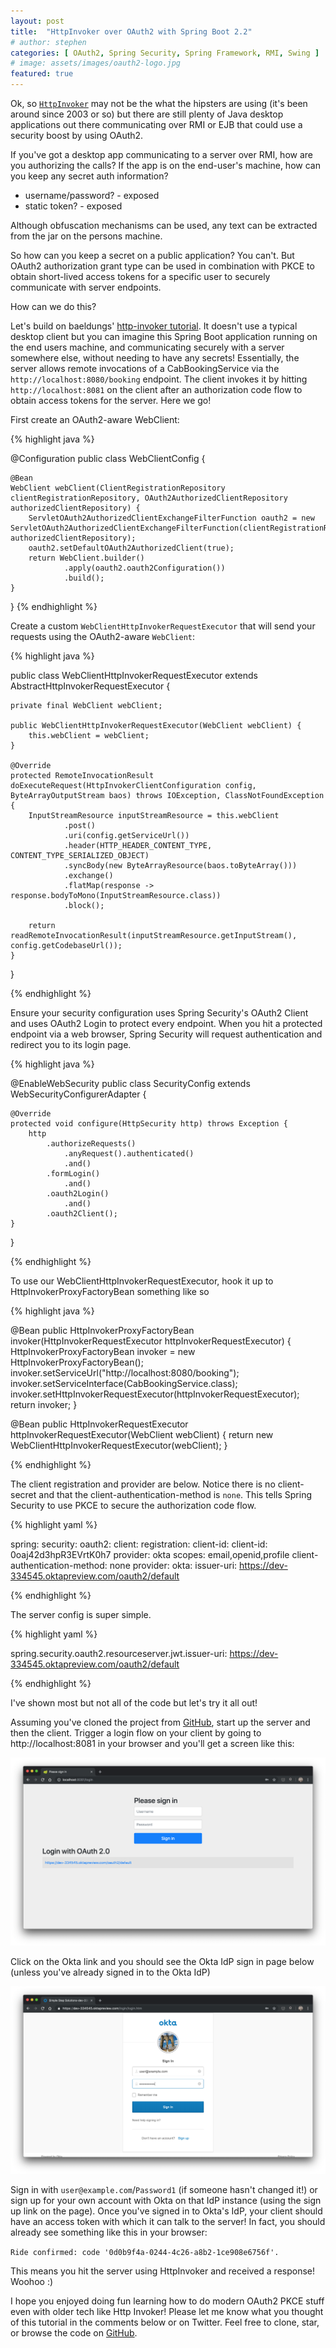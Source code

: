 ```yaml
---
layout: post
title:  "HttpInvoker over OAuth2 with Spring Boot 2.2"
# author: stephen
categories: [ OAuth2, Spring Security, Spring Framework, RMI, Swing ]
# image: assets/images/oauth2-logo.jpg
featured: true
---
```

Ok, so [`HttpInvoker`](https://docs.spring.io/spring/docs/current/spring-framework-reference/integration.html#remoting-httpinvoker) may not be the what the hipsters are using (it's been around since 2003 or so) but there are still plenty of Java desktop applications out there communicating over RMI or EJB that could use a security boost by using OAuth2.

If you've got a desktop app communicating to a server over RMI, how are you authorizing the calls? If the app is on the end-user's machine, how can you keep any secret auth information? 
* username/password? - exposed
* static token? - exposed

Although obfuscation mechanisms can be used, any text can be extracted from the jar on the persons machine.

So how can you keep a secret on a public application? You can't. But OAuth2 authorization grant type can be used in combination with PKCE to obtain short-lived access tokens for a specific user to securely communicate with server endpoints.

How can we do this?

Let's build on baeldungs' [http-invoker tutorial](https://github.com/eugenp/tutorials/tree/master/spring-remoting/remoting-http). It doesn't use a typical desktop client but you can imagine this Spring Boot application running on the end users machine, and communicating securely with a server somewhere else, without needing to have any secrets! Essentially, the server allows remote invocations of a CabBookingService via the `http://localhost:8080/booking` endpoint. The client invokes it by hitting `http://localhost:8081` on the client after an authorization code flow to obtain access tokens for the server. Here we go!

First create an OAuth2-aware WebClient:

{% highlight java %}

@Configuration
public class WebClientConfig {

	@Bean
	WebClient webClient(ClientRegistrationRepository clientRegistrationRepository, OAuth2AuthorizedClientRepository authorizedClientRepository) {
		ServletOAuth2AuthorizedClientExchangeFilterFunction oauth2 = new ServletOAuth2AuthorizedClientExchangeFilterFunction(clientRegistrationRepository, authorizedClientRepository);
		oauth2.setDefaultOAuth2AuthorizedClient(true);
		return WebClient.builder()
				.apply(oauth2.oauth2Configuration())
				.build();
	}
}
{% endhighlight %}

Create a custom `WebClientHttpInvokerRequestExecutor` that will send your requests using the OAuth2-aware `WebClient`:

{% highlight java %}

public class WebClientHttpInvokerRequestExecutor extends AbstractHttpInvokerRequestExecutor {

	private final WebClient webClient;

	public WebClientHttpInvokerRequestExecutor(WebClient webClient) {
		this.webClient = webClient;
	}

	@Override
	protected RemoteInvocationResult doExecuteRequest(HttpInvokerClientConfiguration config, ByteArrayOutputStream baos) throws IOException, ClassNotFoundException {
		InputStreamResource inputStreamResource = this.webClient
				.post()
				.uri(config.getServiceUrl())
				.header(HTTP_HEADER_CONTENT_TYPE, CONTENT_TYPE_SERIALIZED_OBJECT)
				.syncBody(new ByteArrayResource(baos.toByteArray()))
				.exchange()
				.flatMap(response -> response.bodyToMono(InputStreamResource.class))
				.block();

		return readRemoteInvocationResult(inputStreamResource.getInputStream(), config.getCodebaseUrl());
	}
}

{% endhighlight %}

Ensure your security configuration uses Spring Security's OAuth2 Client and uses OAuth2 Login to protect every endpoint. When you hit a protected endpoint via a web browser, Spring Security will request authentication and redirect you to its login page.

{% highlight java %}

@EnableWebSecurity
public class SecurityConfig extends WebSecurityConfigurerAdapter {

	@Override
	protected void configure(HttpSecurity http) throws Exception {
		http
			.authorizeRequests()
				.anyRequest().authenticated()
				.and()
			.formLogin()
				.and()
			.oauth2Login()
				.and()
			.oauth2Client();
	}
}

{% endhighlight %}

To use our WebClientHttpInvokerRequestExecutor, hook it up to HttpInvokerProxyFactoryBean something like so

{% highlight java %}

@Bean
public HttpInvokerProxyFactoryBean invoker(HttpInvokerRequestExecutor httpInvokerRequestExecutor) {
	HttpInvokerProxyFactoryBean invoker = new HttpInvokerProxyFactoryBean();
	invoker.setServiceUrl("http://localhost:8080/booking");
	invoker.setServiceInterface(CabBookingService.class);
	invoker.setHttpInvokerRequestExecutor(httpInvokerRequestExecutor);
	return invoker;
}

@Bean
public HttpInvokerRequestExecutor httpInvokerRequestExecutor(WebClient webClient) {
	return new WebClientHttpInvokerRequestExecutor(webClient);
}

{% endhighlight %}

The client registration and provider are below. Notice there is no client-secret and that the client-authentication-method is `none`. This tells Spring Security to use PKCE to secure the authorization code flow.

{% highlight yaml %}

spring:
  security:
    oauth2:
      client:
        registration:
          client-id:
            client-id: 0oaj42d3hpR3EVrtK0h7
            provider: okta
            scopes: email,openid,profile
            client-authentication-method: none
        provider:
          okta:
            issuer-uri: https://dev-334545.oktapreview.com/oauth2/default

{% endhighlight %}

The server config is super simple.

{% highlight yaml %}

spring.security.oauth2.resourceserver.jwt.issuer-uri: https://dev-334545.oktapreview.com/oauth2/default

{% endhighlight %}

I've shown most but not all of the code but let's try it all out!

Assuming you've cloned the project from [GitHub](https://github.com/sdoxsee/http-invoker-over-oauth2), start up the server and then the client. Trigger a login flow on your client by going to http://localhost:8081 in your browser and you'll get a screen like this:

![Client Login Page](/assets/images/2019-03-27/SpringLogin.png)

Click on the Okta link and you should see the Okta IdP sign in page below (unless you've already signed in to the Okta IdP)

![Okta IdP Login Page](/assets/images/2019-03-27/OktaLogin.png)

Sign in with `user@example.com`/`Password1` (if someone hasn't changed it!) or sign up for your own account with Okta on that IdP instance (using the sign up link on the page). Once you've signed in to Okta's IdP, your client should have an access token with which it can talk to the server! In fact, you should already see something like this in your browser:

`Ride confirmed: code '0d0b9f4a-0244-4c26-a8b2-1ce908e6756f'.`

This means you hit the server using HttpInvoker and received a response! Woohoo :)

I hope you enjoyed doing fun learning how to do modern OAuth2 PKCE stuff even with older tech like Http Invoker! Please let me know what you thought of this tutorial in the comments below or on Twitter. Feel free to clone, star, or browse the code on [GitHub](https://github.com/sdoxsee/http-invoker-over-oauth2).
